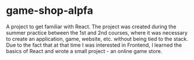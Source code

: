 # game-shop-alpfa
A project to get familiar with React. The project was created during the summer practice between the 1st and 2nd courses, where it was necessary to create an application, game, website, etc. without being tied to the stack. Due to the fact that at that time I was interested in Frontend, I learned the basics of React and wrote a small project - an online game store.


